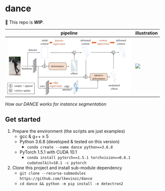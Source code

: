 # dance

:construction: This repo is ***WIP***.

|pipeline|illustration|
|---|---|
|![](./assets/pipeline.png)|![](assets/demo.gif)|
*How our DANCE works for instance segmentation*

## Get started
1. Prepare the environment (the scripts are just examples)
   - gcc & g++ ≥ 5
   - Python 3.6.8 (developed & tested on this version)
     - `conda create --name dance python==3.6.8`
   - PyTorch 1.5.1 with CUDA 10.1
     - `conda install pytorch==1.5.1 torchvision==0.6.1 cudatoolkit=10.1 -c pytorch`
2. Clone this project and install sub-module dependency
   - `git clone --recurse-submodules https://github.com/lkevinzc/dance`
   - `cd dance && python -m pip install -e detectron2`
